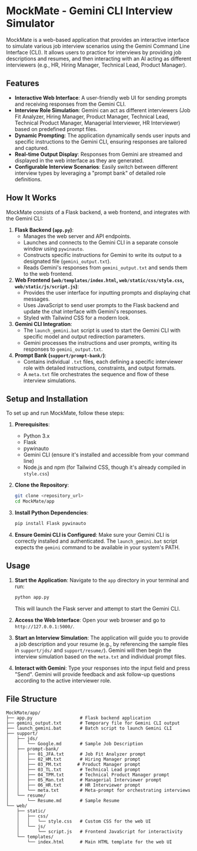 # MockMate - Gemini CLI Interview Simulator

MockMate is a web-based application that provides an interactive interface to simulate various job interview scenarios using the Gemini Command Line Interface (CLI). It allows users to practice for interviews by providing job descriptions and resumes, and then interacting with an AI acting as different interviewers (e.g., HR, Hiring Manager, Technical Lead, Product Manager).

## Features

*   **Interactive Web Interface**: A user-friendly web UI for sending prompts and receiving responses from the Gemini CLI.
*   **Interview Role Simulation**: Gemini can act as different interviewers (Job Fit Analyzer, Hiring Manager, Product Manager, Technical Lead, Technical Product Manager, Managerial Interviewer, HR Interviewer) based on predefined prompt files.
*   **Dynamic Prompting**: The application dynamically sends user inputs and specific instructions to the Gemini CLI, ensuring responses are tailored and captured.
*   **Real-time Output Display**: Responses from Gemini are streamed and displayed in the web interface as they are generated.
*   **Configurable Interview Scenarios**: Easily switch between different interview types by leveraging a "prompt bank" of detailed role definitions.

## How It Works

MockMate consists of a Flask backend, a web frontend, and integrates with the Gemini CLI:

1.  **Flask Backend (`app.py`)**:
    *   Manages the web server and API endpoints.
    *   Launches and connects to the Gemini CLI in a separate console window using `pywinauto`.
    *   Constructs specific instructions for Gemini to write its output to a designated file (`gemini_output.txt`).
    *   Reads Gemini's responses from `gemini_output.txt` and sends them to the web frontend.
2.  **Web Frontend (`web/templates/index.html`, `web/static/css/style.css`, `web/static/js/script.js`)**:
    *   Provides the user interface for inputting prompts and displaying chat messages.
    *   Uses JavaScript to send user prompts to the Flask backend and update the chat interface with Gemini's responses.
    *   Styled with Tailwind CSS for a modern look.
3.  **Gemini CLI Integration**:
    *   The `launch_gemini.bat` script is used to start the Gemini CLI with specific model and output redirection parameters.
    *   Gemini processes the instructions and user prompts, writing its responses to `gemini_output.txt`.
4.  **Prompt Bank (`support/prompt-bank/`)**:
    *   Contains individual `.txt` files, each defining a specific interviewer role with detailed instructions, constraints, and output formats.
    *   A `meta.txt` file orchestrates the sequence and flow of these interview simulations.

## Setup and Installation

To set up and run MockMate, follow these steps:

1.  **Prerequisites**:
    *   Python 3.x
    *   Flask
    *   pywinauto
    *   Gemini CLI (ensure it's installed and accessible from your command line)
    *   Node.js and npm (for Tailwind CSS, though it's already compiled in `style.css`)

2.  **Clone the Repository**:
    ```bash
    git clone <repository_url>
    cd MockMate/app
    ```

3.  **Install Python Dependencies**:
    ```bash
    pip install Flask pywinauto
    ```

4.  **Ensure Gemini CLI is Configured**:
    Make sure your Gemini CLI is correctly installed and authenticated. The `launch_gemini.bat` script expects the `gemini` command to be available in your system's PATH.

## Usage

1.  **Start the Application**:
    Navigate to the `app` directory in your terminal and run:
    ```bash
    python app.py
    ```
    This will launch the Flask server and attempt to start the Gemini CLI.

2.  **Access the Web Interface**:
    Open your web browser and go to `http://127.0.0.1:5000/`.

3.  **Start an Interview Simulation**:
    The application will guide you to provide a job description and your resume (e.g., by referencing the sample files in `support/jds/` and `support/resume/`). Gemini will then begin the interview simulation based on the `meta.txt` and individual prompt files.

4.  **Interact with Gemini**:
    Type your responses into the input field and press "Send". Gemini will provide feedback and ask follow-up questions according to the active interviewer role.

## File Structure

```
MockMate/app/
├── app.py                  # Flask backend application
├── gemini_output.txt       # Temporary file for Gemini CLI output
├── launch_gemini.bat       # Batch script to launch Gemini CLI
├── support/
│   ├── jds/
│   │   └── Google.md       # Sample Job Description
│   ├── prompt-bank/
│   │   ├── 01_JFA.txt      # Job Fit Analyzer prompt
│   │   ├── 02_HM.txt       # Hiring Manager prompt
│   │   ├── 03_PM.txt      # Product Manager prompt
│   │   ├── 03_TL.txt       # Technical Lead prompt
│   │   ├── 04_TPM.txt      # Technical Product Manager prompt
│   │   ├── 05_Man.txt      # Managerial Interviewer prompt
│   │   ├── 06_HR.txt       # HR Interviewer prompt
│   │   └── meta.txt        # Meta-prompt for orchestrating interviews
│   └── resume/
│       └── Resume.md       # Sample Resume
└── web/
    ├── static/
    │   ├── css/
    │   │   └── style.css   # Custom CSS for the web UI
    │   └── js/
    │       └── script.js   # Frontend JavaScript for interactivity
    └── templates/
        └── index.html      # Main HTML template for the web UI
```